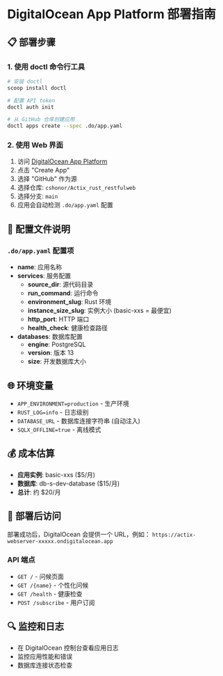 # DigitalOcean App Platform 部署指南

## 📋 **部署步骤**

### 1. 使用 doctl 命令行工具

```bash
# 安装 doctl
scoop install doctl

# 配置 API token
doctl auth init

# 从 GitHub 仓库创建应用
doctl apps create --spec .do/app.yaml
```

### 2. 使用 Web 界面

1. 访问 [DigitalOcean App Platform](https://cloud.digitalocean.com/apps)
2. 点击 "Create App"
3. 选择 "GitHub" 作为源
4. 选择仓库: `cshonor/Actix_rust_restfulweb`
5. 选择分支: `main`
6. 应用会自动检测 `.do/app.yaml` 配置

## 🔧 **配置文件说明**

### `.do/app.yaml` 配置项

- **name**: 应用名称
- **services**: 服务配置
  - **source_dir**: 源代码目录
  - **run_command**: 运行命令
  - **environment_slug**: Rust 环境
  - **instance_size_slug**: 实例大小 (basic-xxs = 最便宜)
  - **http_port**: HTTP 端口
  - **health_check**: 健康检查路径
- **databases**: 数据库配置
  - **engine**: PostgreSQL
  - **version**: 版本 13
  - **size**: 开发数据库大小

## 🌐 **环境变量**

- `APP_ENVIRONMENT=production` - 生产环境
- `RUST_LOG=info` - 日志级别
- `DATABASE_URL` - 数据库连接字符串 (自动注入)
- `SQLX_OFFLINE=true` - 离线模式

## 💰 **成本估算**

- **应用实例**: basic-xxs ($5/月)
- **数据库**: db-s-dev-database ($15/月)
- **总计**: 约 $20/月

## 🚀 **部署后访问**

部署成功后，DigitalOcean 会提供一个 URL，例如：
`https://actix-webserver-xxxxx.ondigitalocean.app`

### API 端点

- `GET /` - 问候页面
- `GET /{name}` - 个性化问候
- `GET /health` - 健康检查
- `POST /subscribe` - 用户订阅

## 🔍 **监控和日志**

- 在 DigitalOcean 控制台查看应用日志
- 监控应用性能和错误
- 数据库连接状态检查
